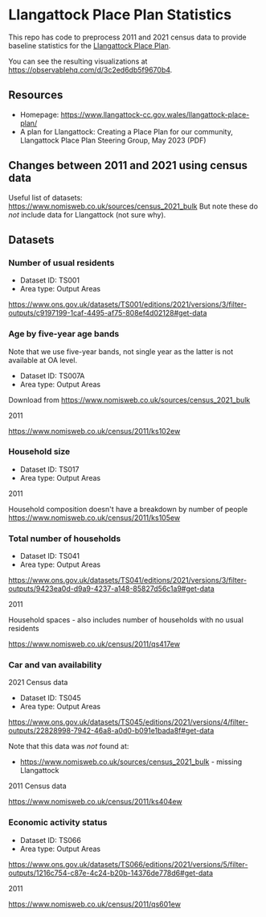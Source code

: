# Llangattock Place Plan Statistics

This repo has code to preprocess 2011 and 2021 census data to provide baseline statistics for the [Llangattock Place Plan](https://www.llangattock-cc.gov.wales/llangattock-place-plan/).

You can see the resulting visualizations at https://observablehq.com/d/3c2ed6db5f9670b4.

## Resources

- Homepage: https://www.llangattock-cc.gov.wales/llangattock-place-plan/
- A plan for Llangattock: Creating a Place Plan for our community, Llangattock Place Plan Steering Group, May 2023 (PDF)

## Changes between 2011 and 2021 using census data

Useful list of datasets: https://www.nomisweb.co.uk/sources/census_2021_bulk
But note these do _not_ include data for Llangattock (not sure why).

## Datasets

### Number of usual residents

- Dataset ID: TS001
- Area type: Output Areas

https://www.ons.gov.uk/datasets/TS001/editions/2021/versions/3/filter-outputs/c9197199-1caf-4495-af75-808ef4d02128#get-data

### Age by five-year age bands

Note that we use five-year bands, not single year as the latter is not available at OA level.

- Dataset ID: TS007A
- Area type: Output Areas

Download from https://www.nomisweb.co.uk/sources/census_2021_bulk

2011

https://www.nomisweb.co.uk/census/2011/ks102ew

### Household size

- Dataset ID: TS017
- Area type: Output Areas

2011

Household composition doesn't have a breakdown by number of people
https://www.nomisweb.co.uk/census/2011/ks105ew

### Total number of households

- Dataset ID: TS041
- Area type: Output Areas

https://www.ons.gov.uk/datasets/TS041/editions/2021/versions/3/filter-outputs/9423ea0d-d9a9-4237-a148-85827d56c1a9#get-data

2011

Household spaces - also includes number of households with no usual residents

https://www.nomisweb.co.uk/census/2011/qs417ew

### Car and van availability

2021 Census data

- Dataset ID: TS045
- Area type: Output Areas

https://www.ons.gov.uk/datasets/TS045/editions/2021/versions/4/filter-outputs/22828998-7942-46a8-a0d0-b091e1bada8f#get-data

Note that this data was _not_ found at:

- https://www.nomisweb.co.uk/sources/census_2021_bulk - missing Llangattock

2011 Census data

https://www.nomisweb.co.uk/census/2011/ks404ew

### Economic activity status

- Dataset ID: TS066
- Area type: Output Areas

https://www.ons.gov.uk/datasets/TS066/editions/2021/versions/5/filter-outputs/1216c754-c87e-4c24-b20b-14376de778d6#get-data

2011

https://www.nomisweb.co.uk/census/2011/qs601ew

